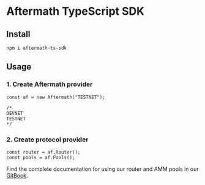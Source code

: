 # Aftermath TypeScript SDK

## Install

```
npm i aftermath-ts-sdk
```

## Usage

### 1. Create Aftermath provider

```
const af = new Aftermath("TESTNET");

/*
DEVNET
TESTNET
*/
```

### 2. Create protocol provider

```
const router = af.Router();
const pools = af.Pools();
```

Find the complete documentation for using our router and AMM pools in our [GitBook](https://aftermath-finance-1.gitbook.io/aftermath-finance/).
